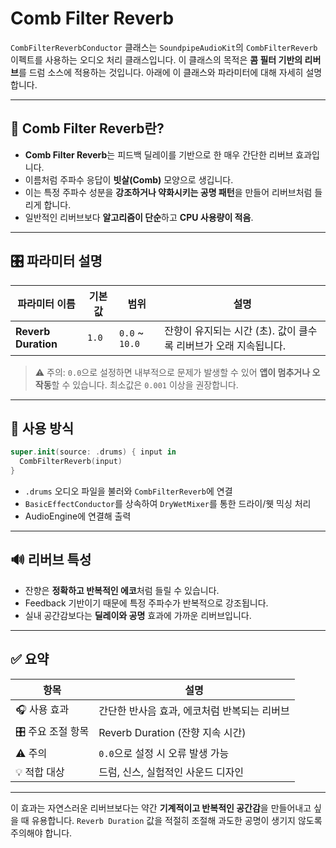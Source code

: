 # Comb Filter Reverb

`CombFilterReverbConductor` 클래스는 `SoundpipeAudioKit`의 `CombFilterReverb` 이펙트를 사용하는 오디오 처리 클래스입니다. 이 클래스의 목적은 **콤 필터 기반의 리버브**를 드럼 소스에 적용하는 것입니다. 아래에 이 클래스와 파라미터에 대해 자세히 설명합니다.

---

## 🧠 Comb Filter Reverb란?

* **Comb Filter Reverb**는 피드백 딜레이를 기반으로 한 매우 간단한 리버브 효과입니다.
* 이름처럼 주파수 응답이 **빗살(Comb)** 모양으로 생깁니다.
* 이는 특정 주파수 성분을 **강조하거나 약화시키는 공명 패턴**을 만들어 리버브처럼 들리게 합니다.
* 일반적인 리버브보다 **알고리즘이 단순**하고 **CPU 사용량이 적음**.

---

## 🎛 파라미터 설명

| 파라미터 이름             | 기본값   | 범위              | 설명                                     |
| ------------------- | ----- | --------------- | -------------------------------------- |
| **Reverb Duration** | `1.0` | `0.0` \~ `10.0` | 잔향이 유지되는 시간 (초). 값이 클수록 리버브가 오래 지속됩니다. |

> ⚠️ 주의: `0.0`으로 설정하면 내부적으로 문제가 발생할 수 있어 **앱이 멈추거나 오작동**할 수 있습니다. 최소값은 `0.001` 이상을 권장합니다.

---

## 🧩 사용 방식

```swift
super.init(source: .drums) { input in
  CombFilterReverb(input)
}
```

* `.drums` 오디오 파일을 불러와 `CombFilterReverb`에 연결
* `BasicEffectConductor`를 상속하여 `DryWetMixer`를 통한 드라이/웻 믹싱 처리
* AudioEngine에 연결해 출력

---

## 🔊 리버브 특성

* 잔향은 **정확하고 반복적인 에코**처럼 들릴 수 있습니다.
* Feedback 기반이기 때문에 특정 주파수가 반복적으로 강조됩니다.
* 실내 공간감보다는 **딜레이와 공명** 효과에 가까운 리버브입니다.

---

## ✅ 요약

| 항목          | 설명                         |
| ----------- | -------------------------- |
| 🎧 사용 효과    | 간단한 반사음 효과, 에코처럼 반복되는 리버브  |
| 🎛 주요 조절 항목 | Reverb Duration (잔향 지속 시간) |
| ⚠️ 주의       | `0.0`으로 설정 시 오류 발생 가능      |
| 💡 적합 대상    | 드럼, 신스, 실험적인 사운드 디자인       |

---

이 효과는 자연스러운 리버브보다는 약간 **기계적이고 반복적인 공간감**을 만들어내고 싶을 때 유용합니다. `Reverb Duration` 값을 적절히 조절해 과도한 공명이 생기지 않도록 주의해야 합니다.
